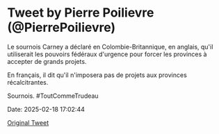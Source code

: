 # Tweet by Pierre Poilievre (@PierrePoilievre)

Le sournois Carney a déclaré en Colombie-Britannique, en anglais, qu'il utiliserait les pouvoirs fédéraux d'urgence pour forcer les provinces à accepter de grands projets.

En français, il dit qu'il n'imposera pas de projets aux provinces récalcitrantes.

Sournois. #ToutCommeTrudeau

Date: 2025-02-18 17:02:44

[Original Tweet](https://x.com/PierrePoilievre/status/1891896140041421124)
